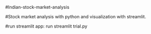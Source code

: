 #Indian-stock-market-analysis

#Stock market analysis with python and visualization with streamlit.

#run streamlit app: run streamlit trial.py
